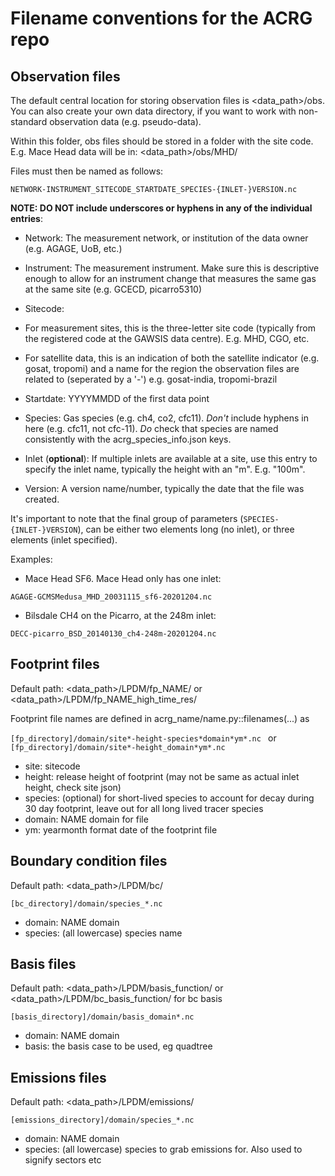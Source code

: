 # Filename conventions for the ACRG repo

## Observation files

The default central location for storing observation files is <data_path>/obs. You can also create your own data directory, if you want to work with non-standard observation data (e.g. pseudo-data).

Within this folder, obs files should be stored in a folder with the site code. E.g. Mace Head data will be in: <data_path>/obs/MHD/

Files must then be named as follows:

```NETWORK-INSTRUMENT_SITECODE_STARTDATE_SPECIES-{INLET-}VERSION.nc```

**NOTE: DO NOT include underscores or hyphens in any of the individual entries**:
- Network: The measurement network, or institution of the data owner (e.g. AGAGE, UoB, etc.)
- Instrument: The measurement instrument. Make sure this is descriptive enough to allow for an instrument change that measures the same gas at the same site (e.g. GCECD, picarro5310)
- Sitecode: 

 - For measurement sites, this is the three-letter site code (typically from the registered code at the GAWSIS data centre). E.g. MHD, CGO, etc. 
 - For satellite data, this is an indication of both the satellite indicator (e.g. gosat, tropomi) and a name for the region the observation files are related to (seperated by a '-') e.g. gosat-india, tropomi-brazil
 
- Startdate: YYYYMMDD of the first data point
- Species: Gas species (e.g. ch4, co2, cfc11). *Don't* include hyphens in here (e.g. cfc11, not cfc-11). *Do* check that species are named consistently with the acrg_species_info.json keys.
- Inlet (**optional**): If multiple inlets are available at a site, use this entry to specify the inlet name, typically the height with an "m". E.g. "100m".
- Version: A version name/number, typically the date that the file was created.

It's important to note that the final group of parameters (```SPECIES-{INLET-}VERSION```), can be either two elements long (no inlet), or three elements (inlet specified).

Examples:

- Mace Head SF6. Mace Head only has one inlet:

```AGAGE-GCMSMedusa_MHD_20031115_sf6-20201204.nc```

- Bilsdale CH4 on the Picarro, at the 248m inlet:

```DECC-picarro_BSD_20140130_ch4-248m-20201204.nc```

## Footprint files

Default path: <data_path>/LPDM/fp_NAME/ or <data_path>/LPDM/fp_NAME_high_time_res/

Footprint file names are defined in acrg_name/name.py::filenames(...) as

```[fp_directory]/domain/site*-height-species*domain*ym*.nc ``` or ```[fp_directory]/domain/site*-height_domain*ym*.nc ```

- site: sitecode
- height: release height of footprint (may not be same as actual inlet height, check site json)
- species: (optional) for short-lived species to account for decay during 30 day footprint, leave out for all long lived tracer species
- domain: NAME domain for file
- ym: yearmonth format date of the footprint file

## Boundary condition files

Default path: <data_path>/LPDM/bc/

```[bc_directory]/domain/species_*.nc ```

- domain: NAME domain
- species: (all lowercase) species name

## Basis files

Default path: <data_path>/LPDM/basis_function/ or <data_path>/LPDM/bc_basis_function/ for bc basis

```[basis_directory]/domain/basis_domain*.nc ```

- domain: NAME domain
- basis: the basis case to be used, eg quadtree

## Emissions files

Default path: <data_path>/LPDM/emissions/

```[emissions_directory]/domain/species_*.nc ```

- domain: NAME domain
- species: (all lowercase) species to grab emissions for. Also used to signify sectors etc
